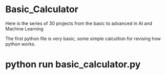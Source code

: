 # Basic_Calculator
Here is the series of 30 projects from the basic to advanced in AI and Machine Learning

The first python file is very basic, some simple calcultion for revising how python works.
# python run basic_calculator.py
